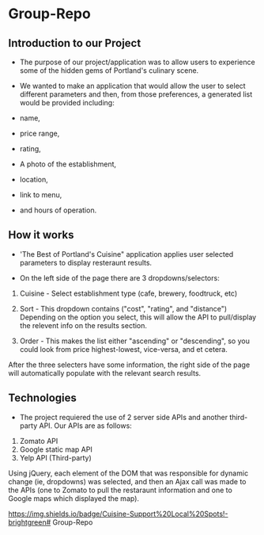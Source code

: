 # Group-Repo

## Introduction to our Project

* The purpose of our project/application was to allow users to experience some of the hidden gems of Portland's culinary scene. 

* We wanted to make an application that would allow the user to select different parameters and then, from those preferences, a generated list would be provided including: 

* name, 
* price range, 
* rating,
* A photo of the establishment, 
* location,
* link to menu,
* and hours of operation.

## How it works

* 'The Best of Portland's Cuisine" application applies user selected parameters to display resteraunt results.

* On the left side of the page there are 3 dropdowns/selectors:

 1. Cuisine - Select establishment type (cafe, brewery, foodtruck, etc)
 2. Sort - This dropdown contains ("cost", "rating", and "distance")
 Depending on the option you select, this will allow the API to pull/display the relevent info on the results section.

 3. Order - This makes the list either "ascending" or "descending", so you could look from price highest-lowest, vice-versa, and et cetera.

 After the three selecters have some information, the right side of the page will automatically populate with the relevant search results.         



## Technologies

* The project requiered the use of 2 server side APIs and another third-party API. Our APIs are as follows:

1. Zomato API
2. Google static map API
3. Yelp API (Third-party)

Using jQuery, each element of the DOM that was responsible for dynamic change (ie, dropdowns) was selected, and then an Ajax call was made to the APIs (one to Zomato to pull the restaraunt information and one to Google maps which displayed the map).

https://img.shields.io/badge/Cuisine-Support%20Local%20Spots!-brightgreen# Group-Repo